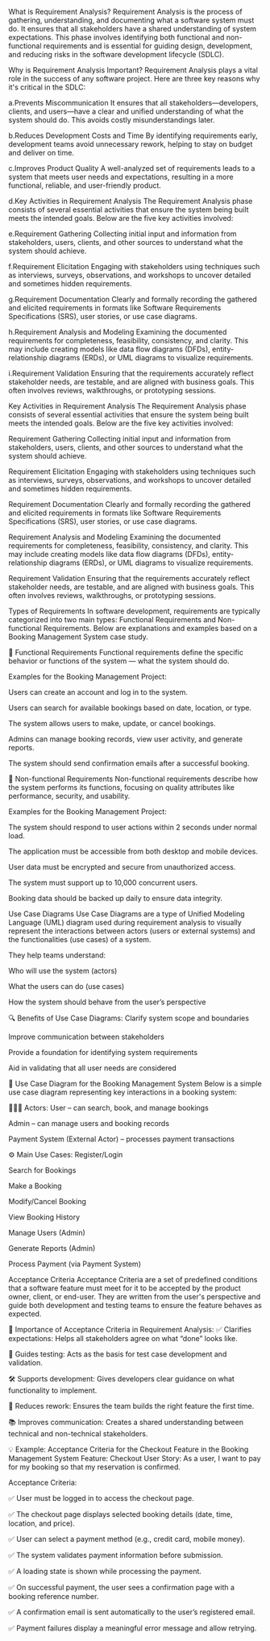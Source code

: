 What is Requirement Analysis?
Requirement Analysis is the process of gathering, understanding, and documenting what a software system must do. It ensures that all stakeholders have a shared understanding of system expectations. This phase involves identifying both functional and non-functional requirements and is essential for guiding design, development, and reducing risks in the software development lifecycle (SDLC).


Why is Requirement Analysis Important?
Requirement Analysis plays a vital role in the success of any software project. Here are three key reasons why it's critical in the SDLC:

a.Prevents Miscommunication
It ensures that all stakeholders—developers, clients, and users—have a clear and unified understanding of what the system should do. This avoids costly misunderstandings later.

b.Reduces Development Costs and Time
By identifying requirements early, development teams avoid unnecessary rework, helping to stay on budget and deliver on time.

c.Improves Product Quality
A well-analyzed set of requirements leads to a system that meets user needs and expectations, resulting in a more functional, reliable, and user-friendly product.

d.Key Activities in Requirement Analysis
The Requirement Analysis phase consists of several essential activities that ensure the system being built meets the intended goals. Below are the five key activities involved:

e.Requirement Gathering
Collecting initial input and information from stakeholders, users, clients, and other sources to understand what the system should achieve.

f.Requirement Elicitation
Engaging with stakeholders using techniques such as interviews, surveys, observations, and workshops to uncover detailed and sometimes hidden requirements.

g.Requirement Documentation
Clearly and formally recording the gathered and elicited requirements in formats like Software Requirements Specifications (SRS), user stories, or use case diagrams.

h.Requirement Analysis and Modeling
Examining the documented requirements for completeness, feasibility, consistency, and clarity. This may include creating models like data flow diagrams (DFDs), entity-relationship diagrams (ERDs), or UML diagrams to visualize requirements.

i.Requirement Validation
Ensuring that the requirements accurately reflect stakeholder needs, are testable, and are aligned with business goals. This often involves reviews, walkthroughs, or prototyping sessions.

Key Activities in Requirement Analysis
The Requirement Analysis phase consists of several essential activities that ensure the system being built meets the intended goals. Below are the five key activities involved:

Requirement Gathering
Collecting initial input and information from stakeholders, users, clients, and other sources to understand what the system should achieve.

Requirement Elicitation
Engaging with stakeholders using techniques such as interviews, surveys, observations, and workshops to uncover detailed and sometimes hidden requirements.

Requirement Documentation
Clearly and formally recording the gathered and elicited requirements in formats like Software Requirements Specifications (SRS), user stories, or use case diagrams.

Requirement Analysis and Modeling
Examining the documented requirements for completeness, feasibility, consistency, and clarity. This may include creating models like data flow diagrams (DFDs), entity-relationship diagrams (ERDs), or UML diagrams to visualize requirements.

Requirement Validation
Ensuring that the requirements accurately reflect stakeholder needs, are testable, and are aligned with business goals. This often involves reviews, walkthroughs, or prototyping sessions.

Types of Requirements
In software development, requirements are typically categorized into two main types: Functional Requirements and Non-functional Requirements. Below are explanations and examples based on a Booking Management System case study.

🔹 Functional Requirements
Functional requirements define the specific behavior or functions of the system — what the system should do.

Examples for the Booking Management Project:

Users can create an account and log in to the system.

Users can search for available bookings based on date, location, or type.

The system allows users to make, update, or cancel bookings.

Admins can manage booking records, view user activity, and generate reports.

The system should send confirmation emails after a successful booking.

🔹 Non-functional Requirements
Non-functional requirements describe how the system performs its functions, focusing on quality attributes like performance, security, and usability.

Examples for the Booking Management Project:

The system should respond to user actions within 2 seconds under normal load.

The application must be accessible from both desktop and mobile devices.

User data must be encrypted and secure from unauthorized access.

The system must support up to 10,000 concurrent users.

Booking data should be backed up daily to ensure data integrity.



Use Case Diagrams
Use Case Diagrams are a type of Unified Modeling Language (UML) diagram used during requirement analysis to visually represent the interactions between actors (users or external systems) and the functionalities (use cases) of a system.

They help teams understand:

Who will use the system (actors)

What the users can do (use cases)

How the system should behave from the user’s perspective

🔍 Benefits of Use Case Diagrams:
Clarify system scope and boundaries

Improve communication between stakeholders

Provide a foundation for identifying system requirements

Aid in validating that all user needs are considered

📌 Use Case Diagram for the Booking Management System
Below is a simple use case diagram representing key interactions in a booking system:


🧑‍🤝‍🧑 Actors:
User – can search, book, and manage bookings

Admin – can manage users and booking records

Payment System (External Actor) – processes payment transactions

⚙️ Main Use Cases:
Register/Login

Search for Bookings

Make a Booking

Modify/Cancel Booking

View Booking History

Manage Users (Admin)

Generate Reports (Admin)

Process Payment (via Payment System)


Acceptance Criteria
Acceptance Criteria are a set of predefined conditions that a software feature must meet for it to be accepted by the product owner, client, or end-user. They are written from the user's perspective and guide both development and testing teams to ensure the feature behaves as expected.

🧾 Importance of Acceptance Criteria in Requirement Analysis:
✅ Clarifies expectations: Helps all stakeholders agree on what “done” looks like.

🧪 Guides testing: Acts as the basis for test case development and validation.

🛠️ Supports development: Gives developers clear guidance on what functionality to implement.

🔁 Reduces rework: Ensures the team builds the right feature the first time.

📚 Improves communication: Creates a shared understanding between technical and non-technical stakeholders.

💡 Example: Acceptance Criteria for the Checkout Feature in the Booking Management System
Feature: Checkout
User Story: As a user, I want to pay for my booking so that my reservation is confirmed.

Acceptance Criteria:

✅ User must be logged in to access the checkout page.

✅ The checkout page displays selected booking details (date, time, location, and price).

✅ User can select a payment method (e.g., credit card, mobile money).

✅ The system validates payment information before submission.

✅ A loading state is shown while processing the payment.

✅ On successful payment, the user sees a confirmation page with a booking reference number.

✅ A confirmation email is sent automatically to the user’s registered email.

✅ Payment failures display a meaningful error message and allow retrying.

